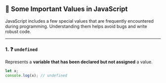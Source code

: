 ## 🔹 Some Important Values in JavaScript

JavaScript includes a few special values that are frequently encountered during programming. Understanding them helps avoid bugs and write robust code.

---

### 1. ❓ `undefined`

Represents a **variable that has been declared but not assigned** a value.

```javascript
let x;
console.log(x); // undefined


